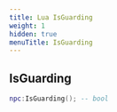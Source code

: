 ```yaml
---
title: Lua IsGuarding
weight: 1
hidden: true
menuTitle: IsGuarding
---
```

## IsGuarding
```lua
npc:IsGuarding(); -- bool
```